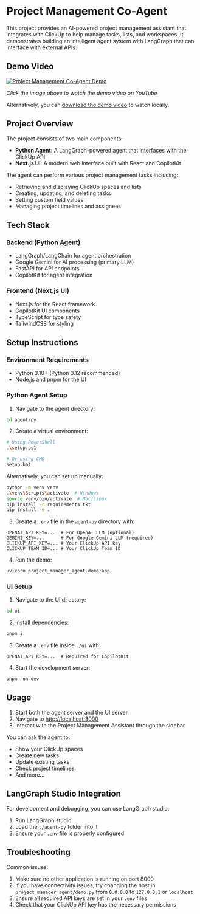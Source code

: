 # Project Management Co-Agent

This project provides an AI-powered project management assistant that integrates with ClickUp to help manage tasks, lists, and workspaces. It demonstrates building an intelligent agent system with LangGraph that can interface with external APIs.

## Demo Video
[![Project Management Co-Agent Demo](https://img.youtube.com/vi/yIDtKiOGkoY/0.jpg)](https://youtu.be/yIDtKiOGkoY)

*Click the image above to watch the demo video on YouTube*

Alternatively, you can [download the demo video](./demo_video.mp4) to watch locally.


## Project Overview

The project consists of two main components:
- **Python Agent**: A LangGraph-powered agent that interfaces with the ClickUp API
- **Next.js UI**: A modern web interface built with React and CopilotKit

The agent can perform various project management tasks including:
- Retrieving and displaying ClickUp spaces and lists
- Creating, updating, and deleting tasks
- Setting custom field values
- Managing project timelines and assignees

## Tech Stack

### Backend (Python Agent)
- LangGraph/LangChain for agent orchestration
- Google Gemini for AI processing (primary LLM)
- FastAPI for API endpoints
- CopilotKit for agent integration

### Frontend (Next.js UI)
- Next.js for the React framework
- CopilotKit UI components
- TypeScript for type safety
- TailwindCSS for styling

## Setup Instructions

### Environment Requirements
- Python 3.10+ (Python 3.12 recommended)
- Node.js and pnpm for the UI

### Python Agent Setup

1. Navigate to the agent directory:
```sh
cd agent-py
```

2. Create a virtual environment:
```sh
# Using PowerShell
.\setup.ps1

# Or using CMD
setup.bat
```

Alternatively, you can set up manually:
```sh
python -m venv venv
.\venv\Scripts\activate  # Windows
source venv/bin/activate  # Mac/Linux
pip install -r requirements.txt
pip install -e .
```

3. Create a `.env` file in the `agent-py` directory with:
```
OPENAI_API_KEY=...  # For OpenAI LLM (optional)
GEMINI_KEY=...      # For Google Gemini LLM (required)
CLICKUP_API_KEY=... # Your ClickUp API key
CLICKUP_TEAM_ID=... # Your ClickUp Team ID
```

4. Run the demo:
```sh
uvicorn project_manager_agent.demo:app
```

### UI Setup

1. Navigate to the UI directory:
```sh
cd ui
```

2. Install dependencies:
```sh
pnpm i
```

3. Create a `.env` file inside `./ui` with:
```
OPENAI_API_KEY=...  # Required for CopilotKit
```

4. Start the development server:
```sh
pnpm run dev
```

## Usage

1. Start both the agent server and the UI server
2. Navigate to [http://localhost:3000](http://localhost:3000)
3. Interact with the Project Management Assistant through the sidebar

You can ask the agent to:
- Show your ClickUp spaces
- Create new tasks
- Update existing tasks
- Check project timelines
- And more...

## LangGraph Studio Integration

For development and debugging, you can use LangGraph studio:

1. Run LangGraph studio
2. Load the `./agent-py` folder into it
3. Ensure your `.env` file is properly configured

## Troubleshooting

Common issues:
1. Make sure no other application is running on port 8000
2. If you have connectivity issues, try changing the host in `project_manager_agent/demo.py` from `0.0.0.0` to `127.0.0.1` or `localhost`
3. Ensure all required API keys are set in your `.env` files
4. Check that your ClickUp API key has the necessary permissions
